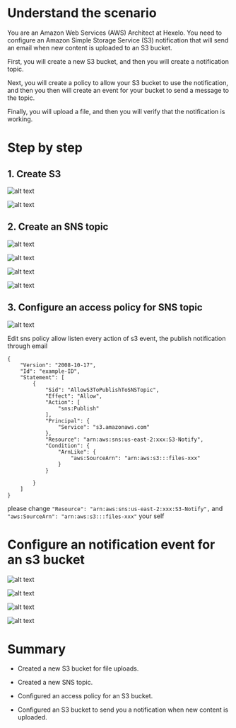 # Understand the scenario

You are an Amazon Web Services (AWS) Architect at Hexelo. You need to configure an Amazon Simple Storage Service (S3) notification that will send an email when new content is uploaded to an S3 bucket.

First, you will create a new S3 bucket, and then you will create a notification topic.

Next, you will create a policy to allow your S3 bucket to use the notification, and then you then will create an event for your bucket to send a message to the topic.

Finally, you will upload a file, and then you will verify that the notification is working.

# Step by step

## 1. Create S3

![alt text](image.png)

![alt text](image-1.png)

## 2. Create an SNS topic

![alt text](image-2.png)

![alt text](image-3.png)

![alt text](image-4.png)

![alt text](image-5.png)

## 3. Configure an access policy for SNS topic

![alt text](image-6.png)

Edit sns policy allow listen every action of s3 event, the publish notification through email

```
{
	"Version": "2008-10-17",
	"Id": "example-ID",
	"Statement": [
		{
			"Sid": "AllowS3ToPublishToSNSTopic",
			"Effect": "Allow",
			"Action": [
                "sns:Publish"
            ],
			"Principal": {
				"Service": "s3.amazonaws.com"
			},
			"Resource": "arn:aws:sns:us-east-2:xxx:S3-Notify",
			"Condition": {
				"ArnLike": {
					"aws:SourceArn": "arn:aws:s3:::files-xxx"
				}
			}

		}
	]
}
```

please change `"Resource": "arn:aws:sns:us-east-2:xxx:S3-Notify",` and `"aws:SourceArn": "arn:aws:s3:::files-xxx"` your self

# Configure an notification event for an s3 bucket

![alt text](image-7.png)

![alt text](image-8.png)

![alt text](image-9.png)

![alt text](image-10.png)

# Summary

- Created a new S3 bucket for file uploads.

- Created a new SNS topic.

- Configured an access policy for an S3 bucket.

- Configured an S3 bucket to send you a notification when new content is uploaded.

